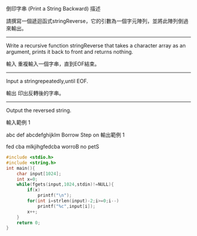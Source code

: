 倒印字串 (Print a String Backward)
描述

請撰寫一個遞迴函式stringReverse，它的引數為一個字元陣列，並將此陣列倒過來輸出。

-----------------------------------

Write a recursive function stringReverse that takes a character array as an argument, prints it back to front and returns nothing.


輸入
重複輸入一個字串，直到EOF結束。

-------------------------

Input a stringrepeatedly,until EOF.


輸出
印出反轉後的字串。

-----------------------------------

Output the reversed string.


輸入範例 1 

abc def
abcdefghijklm
Borrow
Step on
輸出範例 1

fed cba
mlkjihgfedcba
worroB
no petS
```c
#include <stdio.h>
#include <string.h>
int main(){
	char input[1024];
	int x=0;
	while(fgets(input,1024,stdin)!=NULL){
		if(x)
			printf("\n");
		for(int i=strlen(input)-2;i>=0;i--)
			printf("%c",input[i]);
		x++;	
	}
	return 0;
} 
```
